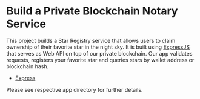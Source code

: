 # Build a Private Blockchain Notary Service

This project builds a Star Registry service that allows users to claim ownership of their favorite star in the night sky. It is built using [ExpressJS](http://expressjs.com/) that serves as Web API on top of our private blockchain. Our app validates requests, registers your favorite star and queries stars by wallet address or blockchain hash.

- [Express](https://expressjs.com/)

Please see respective app directory for further details.

